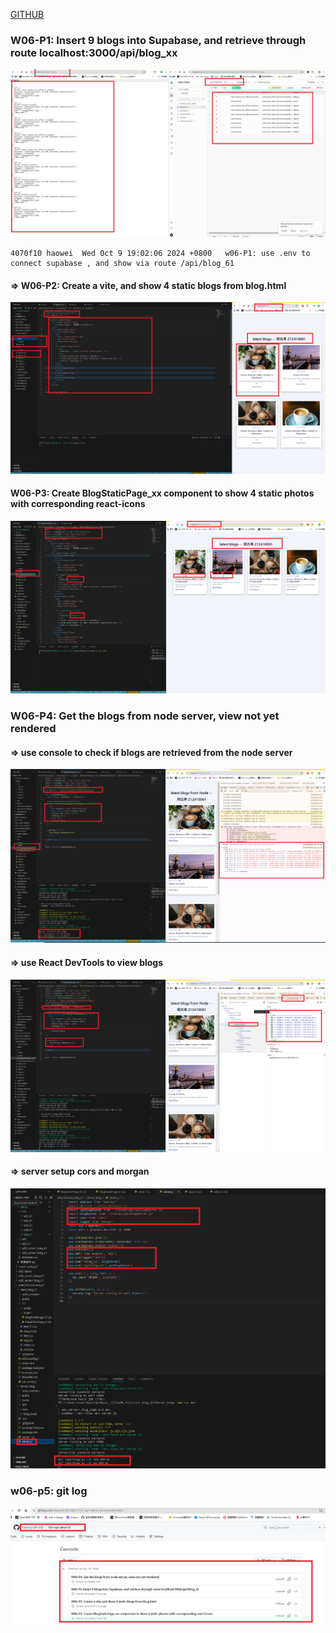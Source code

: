 [GITHUB](https://github.com/haowei212410061/1131-wp1-demo-61)

### W06-P1: Insert 9 blogs into Supabase, and retrieve through route localhost:3000/api/blog_xx

![](w06-p1.png)

```
4070f10 haowei  Wed Oct 9 19:02:06 2024 +0800   w06-P1: use .env to connect supabase , and show via route /api/blog_61
```

#### => W06-P2: Create a vite, and show 4 static blogs from blog.html

![](w06-p2.png)

#### W06-P3: Create BlogStaticPage_xx component to show 4 static photos with corresponding react-icons

![](w06-p3.png)

### W06-P4: Get the blogs from node server, view not yet rendered

#### => use console to check if blogs are retrieved from the node server

![](w06-p4-1.png)

#### => use React DevTools to view blogs

![](w06-p4-2.png)

#### => server setup cors and morgan

![](w06-p4-3.png)

### w06-p5: git log

![](w06-p5.png)

```

```
